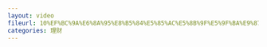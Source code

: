 ```yaml
---
layout: video
fileurl: 10%EF%BC%9A%E6%8A%95%E8%B5%84%E5%85%AC%E5%8B%9F%E5%9F%BA%E9%87%91%E9%83%BD%E6%9C%89%E5%93%AA%E4%BA%9B%E4%BC%98%E7%82%B9%E5%91%A2%EF%BC%9F.mp4
categories: 理财
---
```

